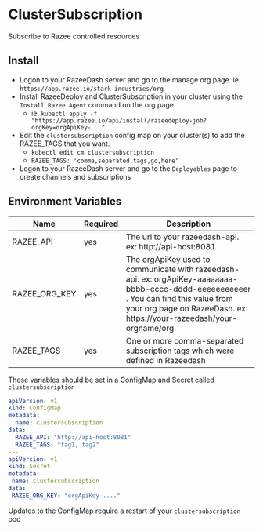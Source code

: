# ClusterSubscription

Subscribe to Razee controlled resources

## Install

- Logon to your RazeeDash server and go to the manage org page.
ie. `https://app.razee.io/stark-industries/org`
- Install RazeeDeploy and ClusterSubscription in your cluster using the
`Install Razee Agent` command on the org page.
    - ie. `kubectl apply -f "https://app.razee.io/api/install/razeedeploy-job?orgKey=orgApiKey-..."`
- Edit the `clustersubscription` config map on your cluster(s) to add the
RAZEE_TAGS that you want.
    - `kubectl edit cm clustersubscription`
    - `RAZEE_TAGS: 'comma,separated,tags,go,here'`
- Logon to your RazeeDash server and go to the `Deployables` page to create
channels and subscriptions

## Environment Variables
<!--Markdownlint-disable MD034-->
<!--Markdownlint-disable MD013-->
| Name | Required | Description |
| ---- | -------- | ------------- |
| RAZEE_API           | yes | The url to your razeedash-api. ex: http://api-host:8081|
| RAZEE_ORG_KEY       | yes | The orgApiKey used to communicate with razeedash-api. ex: orgApiKey-aaaaaaaa-bbbb-cccc-dddd-eeeeeeeeeeer . You can find this value from your org page on RazeeDash. ex: https://your-razeedash/your-orgname/org|
| RAZEE_TAGS          | yes | One or more comma-separated subscription tags which were defined in Razeedash  |

These variables should be set in a ConfigMap and Secret called `clustersubscription`

```yaml
apiVersion: v1
kind: ConfigMap
metadata:
  name: clustersubscription
data:
  RAZEE_API: "http://api-host:8081"
  RAZEE_TAGS: "tag1, tag2"
---
apiVersion: v1
kind: Secret
metadata:
 name: clustersubscription
data:
 RAZEE_ORG_KEY: "orgApiKey-...."
```

Updates to the ConfigMap require a restart of your `clustersubscription` pod

